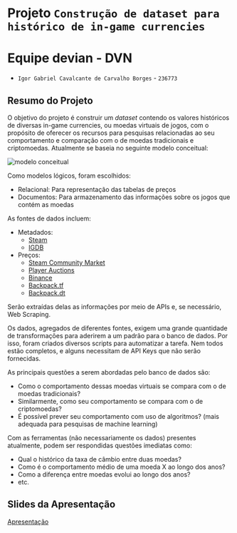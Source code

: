 # Projeto `Construção de dataset para histórico de in-game currencies`

# Equipe devian - DVN
* `Igor Gabriel Cavalcante de Carvalho Borges` - `236773`

## Resumo do Projeto
O objetivo do projeto é construir um _dataset_ contendo os valores históricos de diversas in-game currencies, ou moedas virtuais de jogos, com o propósito de oferecer os recursos para pesquisas relacionadas ao seu comportamento e comparação com o de moedas tradicionais e criptomoedas. Atualmente se baseia no seguinte modelo conceitual:  

![modelo conceitual](./assets/images/entity_relationship_model.png "Modelo Conceitual")

Como modelos lógicos, foram escolhidos:  
 * Relacional: Para representação das tabelas de preços
 * Documentos: Para armazenamento das informações sobre os jogos que contém as moedas

As fontes de dados incluem:  
 * Metadados:
   * [Steam](https://store.steampowered.com)
   * [IGDB](https://www.igdb.com)
 * Preços:
   * [Steam Community Market](https://steamcommunity.com/market)
   * [Player Auctions](https://www.playerauctions.com/)
   * [Binance](https://www.binance.com)
   * [Backpack.tf](https://backpack.tf/)
   * [Backpack.dt](https://dota2.backpack.tf/)

Serão extraídas delas as informações por meio de APIs e, se necessário, Web Scraping.

Os dados, agregados de diferentes fontes, exigem uma grande quantidade de transformações para aderirem a um padrão para o banco de dados. Por isso, foram criados diversos scripts para automatizar a tarefa. Nem todos estão completos, e alguns necessitam de API Keys que não serão fornecidas.

As principais questões a serem abordadas pelo banco de dados são:
 * Como o comportamento dessas moedas virtuais se compara com o de moedas tradicionais?
 * Similarmente, como seu comportamento se compara com o de criptomoedas?
 * É possível prever seu comportamento com uso de algoritmos? (mais adequada para pesquisas de machine learning)

Com as ferramentas (não necessariamente os dados) presentes atualmente, podem ser respondidas questões imediatas como:
 * Qual o histórico da taxa de câmbio entre duas moedas?
 * Como é o comportamento médio de uma moeda X ao longo dos anos?
 * Como a diferença entre moedas evolui ao longo dos anos?
 * etc.

## Slides da Apresentação
[Apresentação](./slides/slides.pdf)
